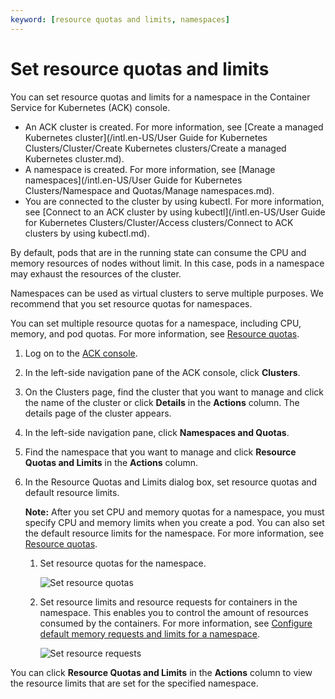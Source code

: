 ```yaml
---
keyword: [resource quotas and limits, namespaces]
---
```


# Set resource quotas and limits

You can set resource quotas and limits for a namespace in the Container Service for Kubernetes \(ACK\) console.

-   An ACK cluster is created. For more information, see [Create a managed Kubernetes cluster](/intl.en-US/User Guide for Kubernetes Clusters/Cluster/Create Kubernetes clusters/Create a managed Kubernetes cluster.md).
-   A namespace is created. For more information, see [Manage namespaces](/intl.en-US/User Guide for Kubernetes Clusters/Namespace and Quotas/Manage namespaces.md).
-   You are connected to the cluster by using kubectl. For more information, see [Connect to an ACK cluster by using kubectl](/intl.en-US/User Guide for Kubernetes Clusters/Cluster/Access clusters/Connect to ACK clusters by using kubectl.md).

By default, pods that are in the running state can consume the CPU and memory resources of nodes without limit. In this case, pods in a namespace may exhaust the resources of the cluster.

Namespaces can be used as virtual clusters to serve multiple purposes. We recommend that you set resource quotas for namespaces.

You can set multiple resource quotas for a namespace, including CPU, memory, and pod quotas. For more information, see [Resource quotas](https://kubernetes.io/zh/docs/concepts/policy/resource-quotas/).

1.  Log on to the [ACK console](https://cs.console.aliyun.com).

2.  In the left-side navigation pane of the ACK console, click **Clusters**.

3.  On the Clusters page, find the cluster that you want to manage and click the name of the cluster or click **Details** in the **Actions** column. The details page of the cluster appears.

4.  In the left-side navigation pane, click **Namespaces and Quotas**.

5.  Find the namespace that you want to manage and click **Resource Quotas and Limits** in the **Actions** column.

6.  In the Resource Quotas and Limits dialog box, set resource quotas and default resource limits.

    **Note:** After you set CPU and memory quotas for a namespace, you must specify CPU and memory limits when you create a pod. You can also set the default resource limits for the namespace. For more information, see [Resource quotas](https://kubernetes.io/zh/docs/concepts/policy/resource-quotas/).

    1.  Set resource quotas for the namespace.

        ![Set resource quotas](https://help-static-aliyun-doc.aliyuncs.com/assets/img/en-US/4555359951/p10707.png)

    2.  Set resource limits and resource requests for containers in the namespace. This enables you to control the amount of resources consumed by the containers. For more information, see [Configure default memory requests and limits for a namespace](https://kubernetes.io/zh/docs/tasks/administer-cluster/manage-resources/memory-default-namespace/).

        ![Set resource requests](https://help-static-aliyun-doc.aliyuncs.com/assets/img/en-US/4555359951/p11268.png)


You can click **Resource Quotas and Limits** in the **Actions** column to view the resource limits that are set for the specified namespace.

